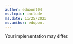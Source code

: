 ```yaml
---
author: edupont04
ms.topic: include
ms.date: 11/25/2021
ms.author: edupont
---
```

Your implementation may differ.  
